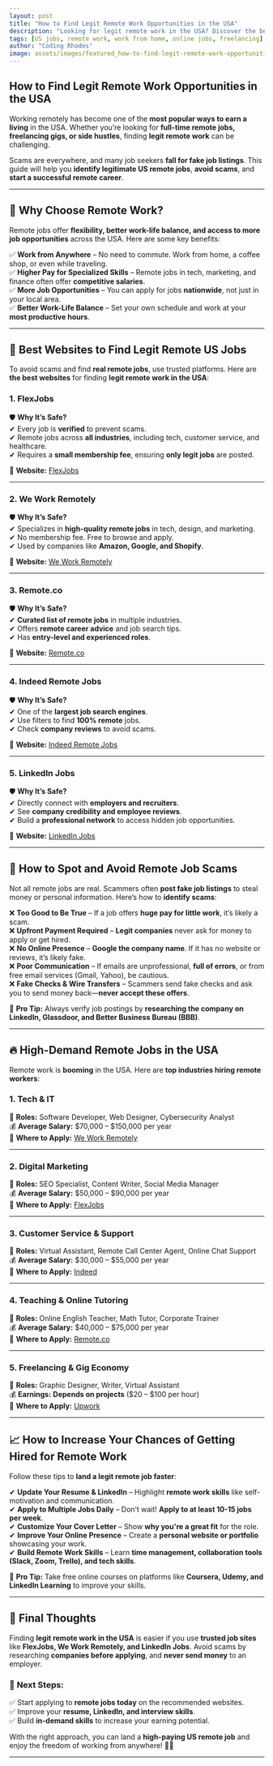 ```yaml
---
layout: post
title: "How to Find Legit Remote Work Opportunities in the USA"
description: "Looking for legit remote work in the USA? Discover the best platforms, tips, and strategies to land high-paying US jobs from home."
tags: [US jobs, remote work, work from home, online jobs, freelancing]
author: "Coding Rhodes"
image: assets/images/featured_how-to-find-legit-remote-work-opportunities-usa.webp
---
```


## How to Find Legit Remote Work Opportunities in the USA  

Working remotely has become one of the **most popular ways to earn a living** in the USA. Whether you’re looking for **full-time remote jobs, freelancing gigs, or side hustles**, finding **legit remote work** can be challenging.  

Scams are everywhere, and many job seekers **fall for fake job listings**. This guide will help you **identify legitimate US remote jobs**, **avoid scams**, and **start a successful remote career**.  

---

## 📌 Why Choose Remote Work?  

Remote jobs offer **flexibility, better work-life balance, and access to more job opportunities** across the USA. Here are some key benefits:  

✅ **Work from Anywhere** – No need to commute. Work from home, a coffee shop, or even while traveling.  \
✅ **Higher Pay for Specialized Skills** – Remote jobs in tech, marketing, and finance often offer **competitive salaries**.  \
✅ **More Job Opportunities** – You can apply for jobs **nationwide**, not just in your local area.  \
✅ **Better Work-Life Balance** – Set your own schedule and work at your **most productive hours**.  

---

## 🚀 Best Websites to Find Legit Remote US Jobs  

To avoid scams and find **real remote jobs**, use trusted platforms. Here are **the best websites** for finding **legit remote work in the USA**:  

### **1. FlexJobs**  

🛡 **Why It’s Safe?**  
✔ Every job is **verified** to prevent scams.  \
✔ Remote jobs across **all industries**, including tech, customer service, and healthcare.  \
✔ Requires a **small membership fee**, ensuring **only legit jobs** are posted.  

📌 **Website:** [FlexJobs](https://www.flexjobs.com/)  

---

### **2. We Work Remotely**  

🛡 **Why It’s Safe?**  
✔ Specializes in **high-quality remote jobs** in tech, design, and marketing.  \
✔ No membership fee. Free to browse and apply.  \
✔ Used by companies like **Amazon, Google, and Shopify**.  

📌 **Website:** [We Work Remotely](https://weworkremotely.com/)  

---

### **3. Remote.co**  

🛡 **Why It’s Safe?**  
✔ **Curated list of remote jobs** in multiple industries.  \
✔ Offers **remote career advice** and job search tips.  \
✔ Has **entry-level and experienced roles**.  

📌 **Website:** [Remote.co](https://remote.co/)  

---

### **4. Indeed Remote Jobs**  

🛡 **Why It’s Safe?**  
✔ One of the **largest job search engines**.  \
✔ Use filters to find **100% remote** jobs.  \
✔ Check **company reviews** to avoid scams.  

📌 **Website:** [Indeed Remote Jobs](https://www.indeed.com/q-Remote-jobs.html)  

---

### **5. LinkedIn Jobs**  

🛡 **Why It’s Safe?**  
✔ Directly connect with **employers and recruiters**.  \
✔ See **company credibility and employee reviews**.  \
✔ Build a **professional network** to access hidden job opportunities.  

📌 **Website:** [LinkedIn Jobs](https://www.linkedin.com/jobs/)  

---

## 🛑 How to Spot and Avoid Remote Job Scams  

Not all remote jobs are real. Scammers often **post fake job listings** to steal money or personal information. Here’s how to **identify scams**:  

❌ **Too Good to Be True** – If a job offers **huge pay for little work**, it’s likely a scam.  \
❌ **Upfront Payment Required** – **Legit companies** never ask for money to apply or get hired.  \
❌ **No Online Presence** – **Google the company name**. If it has no website or reviews, it’s likely fake.  \
❌ **Poor Communication** – If emails are unprofessional, **full of errors**, or from free email services (Gmail, Yahoo), be cautious.  \
❌ **Fake Checks & Wire Transfers** – Scammers send fake checks and ask you to send money back—**never accept these offers**.  

🔹 **Pro Tip:** Always verify job postings by **researching the company on LinkedIn, Glassdoor, and Better Business Bureau (BBB)**.  

---

## 🔥 High-Demand Remote Jobs in the USA  

Remote work is **booming** in the USA. Here are **top industries hiring remote workers**:  

### **1. Tech & IT**  
💼 **Roles:** Software Developer, Web Designer, Cybersecurity Analyst  \
💰 **Average Salary:** $70,000 – $150,000 per year  \
📌 **Where to Apply:** [We Work Remotely](https://weworkremotely.com/)  

---

### **2. Digital Marketing**  
💼 **Roles:** SEO Specialist, Content Writer, Social Media Manager  \
💰 **Average Salary:** $50,000 – $90,000 per year  \
📌 **Where to Apply:** [FlexJobs](https://www.flexjobs.com/)  

---

### **3. Customer Service & Support**  
💼 **Roles:** Virtual Assistant, Remote Call Center Agent, Online Chat Support  \
💰 **Average Salary:** $30,000 – $55,000 per year  \
📌 **Where to Apply:** [Indeed](https://www.indeed.com/)  

---

### **4. Teaching & Online Tutoring**  
💼 **Roles:** Online English Teacher, Math Tutor, Corporate Trainer  \
💰 **Average Salary:** $40,000 – $75,000 per year  \
📌 **Where to Apply:** [Remote.co](https://remote.co/)  

---

### **5. Freelancing & Gig Economy**  
💼 **Roles:** Graphic Designer, Writer, Virtual Assistant  \
💰 **Earnings:** **Depends on projects** ($20 – $100 per hour)  \
📌 **Where to Apply:** [Upwork](https://www.upwork.com/)  

---

## 📈 How to Increase Your Chances of Getting Hired for Remote Work  

Follow these tips to **land a legit remote job faster**:  

✔ **Update Your Resume & LinkedIn** – Highlight **remote work skills** like self-motivation and communication.  \
✔ **Apply to Multiple Jobs Daily** – Don’t wait! **Apply to at least 10-15 jobs per week**.  \
✔ **Customize Your Cover Letter** – Show **why you're a great fit** for the role.  \
✔ **Improve Your Online Presence** – Create a **personal website or portfolio** showcasing your work.  \
✔ **Build Remote Work Skills** – Learn **time management, collaboration tools (Slack, Zoom, Trello), and tech skills**.  

🔹 **Pro Tip:** Take free online courses on platforms like **Coursera, Udemy, and LinkedIn Learning** to improve your skills.  

---

## 🎯 Final Thoughts  

Finding **legit remote work in the USA** is easier if you use **trusted job sites** like **FlexJobs, We Work Remotely, and LinkedIn Jobs**. Avoid scams by researching **companies before applying**, and **never send money** to an employer.  

### 📌 **Next Steps:**  
✅ Start applying to **remote jobs today** on the recommended websites.  \
✅ Improve your **resume, LinkedIn, and interview skills**.  \
✅ Build **in-demand skills** to increase your earning potential.  

With the right approach, you can land a **high-paying US remote job** and enjoy the freedom of working from anywhere! 🚀💼  

---

